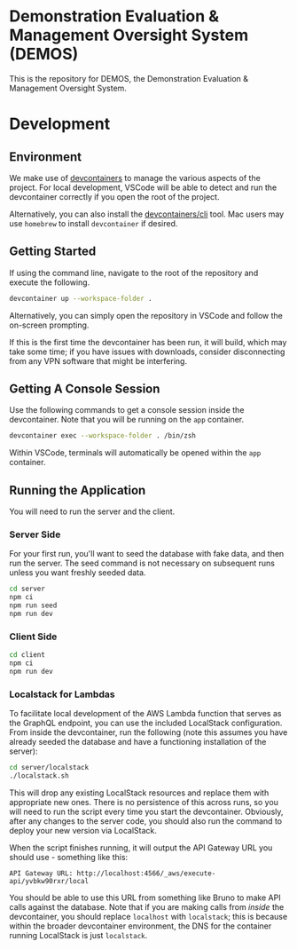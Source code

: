 # Demonstration Evaluation & Management Oversight System (DEMOS)

This is the repository for DEMOS, the Demonstration Evaluation & Management Oversight System.

# Development

## Environment

We make use of [devcontainers](https://containers.dev/) to manage the various aspects of the project. For local development, VSCode will be able to detect and run the devcontainer correctly if you open the root of the project.

Alternatively, you can also install the [devcontainers/cli](https://github.com/devcontainers/cli) tool. Mac users may use `homebrew` to install `devcontainer` if desired.

## Getting Started

If using the command line, navigate to the root of the repository and execute the following.

```zsh
devcontainer up --workspace-folder .
```

Alternatively, you can simply open the repository in VSCode and follow the on-screen prompting.

If this is the first time the devcontainer has been run, it will build, which may take some time; if you have issues with downloads, consider disconnecting from any VPN software that might be interfering.

## Getting A Console Session

Use the following commands to get a console session inside the devcontainer. Note that you will be running on the `app` container.

```zsh
devcontainer exec --workspace-folder . /bin/zsh
```

Within VSCode, terminals will automatically be opened within the `app` container.

## Running the Application

You will need to run the server and the client.

### Server Side

For your first run, you'll want to seed the database with fake data, and then run the server. The seed command is not necessary on subsequent runs unless you want freshly seeded data.

```zsh
cd server
npm ci
npm run seed
npm run dev
```

### Client Side

```zsh
cd client
npm ci
npm run dev
```

### Localstack for Lambdas

To facilitate local development of the AWS Lambda function that serves as the GraphQL endpoint, you can use the included LocalStack configuration. From inside the devcontainer, run the following (note this assumes you have already seeded the database and have a functioning installation of the server):

```zsh
cd server/localstack
./localstack.sh
```

This will drop any existing LocalStack resources and replace them with appropriate new ones. There is no persistence of this across runs, so you will need to run the script every time you start the devcontainer. Obviously, after any changes to the server code, you should also run the command to deploy your new version via LocalStack.

When the script finishes running, it will output the API Gateway URL you should use - something like this:

```
API Gateway URL: http://localhost:4566/_aws/execute-api/yvbkw90rxr/local
```

You should be able to use this URL from something like Bruno to make API calls against the database. Note that if you are making calls from _inside_ the devcontainer, you should replace `localhost` with `localstack`; this is because within the broader devcontainer environment, the DNS for the container running LocalStack is just `localstack`.
